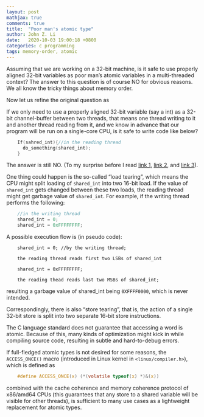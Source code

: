 ```yaml
---
layout: post
mathjax: true
comments: true
title:  "Poor man's atomic type"
author: John Z. Li
date:   2020-10-03 19:00:18 +0800
categories: c programming
tags: memory-order, atomic
---
```

Assuming that we are working on a 32-bit machine,
is it safe to use properly aligned 32-bit variables as poor man’s atomic variables
in a multi-threaded context?
The answer to this question is of course NO for obvious reasons.
We all know the tricky things about memory order.

Now let us refine the original question as

If we only need to use a properly aligned 32-bit variable (say a int)
as a 32-bit channel-buffer between two threads,
that means one thread writing to it and another thread reading from it,
and we know in advance that our program will be run on a single-core CPU,
is it safe to write code like below?
```c
    If(sahred_int){//in the reading thread
      do_something(shared_int);
    }
```
The answer is still NO. (To my surprise before I read [link 1](https://lwn.net/Articles/793253/),
[link 2](https://lwn.net/Articles/508991/), and [link 3](https://github.com/google/ktsan/wiki/READ_ONCE-and-WRITE_ONCE)).

One thing could happen is the so-called “load tearing”,
which means the CPU might split loading of `shared_int` into two 16-bit load.
If the value of `shared_int` gets changed between these two loads,
the reading thread might get garbage value of `shared_int`. For example, if the writing thread performs the following:
```c
    //in the writing thread
    shared_int = 0;
    shared_int = 0xFFFFFFFF;
```
A possible execution flow is (in pseudo code):
```
    shared_int = 0; //by the writing thread;

    the reading thread reads first two LSBs of shared_int

    shared_int = 0xFFFFFFFF;

    the reading thead reads last two MSBs of shared_int;
```
resulting a garbage value of shared_int being `0XFFFF0000`, which is never intended.

Correspondingly, there is also “store tearing”, that is,
the action of a single 32-bit store is split into two separate 16-bit store instructions.

The C language standard does not guarantee that accessing a word is atomic.
Because of this, many kinds of optimization might kick in while compiling source code,
resulting in subtle and hard-to-debug errors.

If full-fledged atomic types is not desired for some reasons, the `ACCESS_ONCE()` macro (introduced in Linux kernel in `<linux/compiler.h>`),
which is defined as
```c
    #define ACCESS_ONCE(x) (*(volatile typeof(x) *)&(x))
```
combined with the cache coherence and memory coherence protocol of x86/amd64 CPUs
(this guarantees that any store to a shared variable will be visible for other threads),
is sufficient to many use cases as a lightweight replacement for atomic types.

